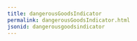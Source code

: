 ```yaml
---
title: dangerousGoodsIndicator
permalink: dangerousGoodsIndicator.html
jsonid: dangerousgoodsindicator
---
```

